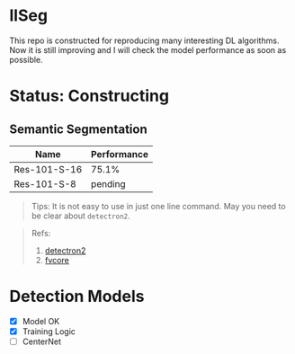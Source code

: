 # llSeg

This repo is constructed for reproducing many interesting DL algorithms. Now it is still improving and I will check the model performance as soon as possible.

# Status: Constructing

## Semantic Segmentation
|Name| Performance|
|-|-|
|Res-101-S-16| 75.1%  |
|Res-101-S-8 | pending|

> Tips: It is not easy to use in just one line command. May you need to be clear about `detectron2`.

>Refs:
> 1. [detectron2](https://github.com/facebookresearch/detectron2)
> 2. [fvcore](https://github.com/facebookresearch/fvcore)


# Detection Models

- [X] Model OK
- [X] Training Logic
- [ ] CenterNet
